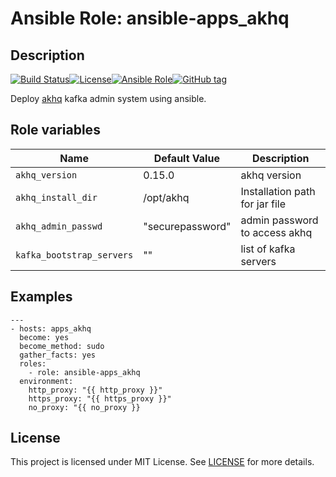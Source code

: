# Ansible Role: ansible-apps_akhq


## Description

[![Build Status](https://travis-ci.com/lotusnoir/ansible-apps_akhq.svg?branch=master)](https://travis-ci.com/lotusnoir/ansible-apps_akhq)[![License](https://img.shields.io/badge/license-MIT%20License-brightgreen.svg)](https://opensource.org/licenses/MIT)[![Ansible Role](https://img.shields.io/badge/ansible%20role-apps__akhq-blue)](https://galaxy.ansible.com/lotusnoir/ansible-apps_akhq/)[![GitHub tag](https://img.shields.io/badge/version-latest-blue)](https://github.com/lotusnoir/ansible-apps_akhq/tags)

Deploy [akhq](https://github.com/tchiotludo/akhq) kafka admin system using ansible.


## Role variables

| Name           | Default Value | Description                        |
| -------------- | ------------- | -----------------------------------|
| `akhq_version` | 0.15.0 | akhq version |
| `akhq_install_dir` | /opt/akhq | Installation path for jar file |
| `akhq_admin_passwd` | "securepassword" | admin password to access akhq |
| `kafka_bootstrap_servers` | "" | list of kafka servers |

## Examples

	---
	- hosts: apps_akhq
	  become: yes
	  become_method: sudo
	  gather_facts: yes
	  roles:
	    - role: ansible-apps_akhq
	  environment: 
	    http_proxy: "{{ http_proxy }}"
	    https_proxy: "{{ https_proxy }}"
	    no_proxy: "{{ no_proxy }}

## License

This project is licensed under MIT License. See [LICENSE](/LICENSE) for more details.
